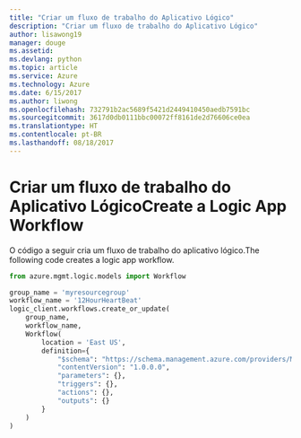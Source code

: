 ```yaml
---
title: "Criar um fluxo de trabalho do Aplicativo Lógico"
description: "Criar um fluxo de trabalho do Aplicativo Lógico"
author: lisawong19
manager: douge
ms.assetid: 
ms.devlang: python
ms.topic: article
ms.service: Azure
ms.technology: Azure
ms.date: 6/15/2017
ms.author: liwong
ms.openlocfilehash: 732791b2ac5689f5421d2449410450aedb7591bc
ms.sourcegitcommit: 3617d0db0111bbc00072ff8161de2d76606ce0ea
ms.translationtype: HT
ms.contentlocale: pt-BR
ms.lasthandoff: 08/18/2017
---
```

# <a name="create-a-logic-app-workflow"></a><span data-ttu-id="f7b68-103">Criar um fluxo de trabalho do Aplicativo Lógico</span><span class="sxs-lookup"><span data-stu-id="f7b68-103">Create a Logic App Workflow</span></span>

<span data-ttu-id="f7b68-104">O código a seguir cria um fluxo de trabalho do aplicativo lógico.</span><span class="sxs-lookup"><span data-stu-id="f7b68-104">The following code creates a logic app workflow.</span></span>

```python
from azure.mgmt.logic.models import Workflow

group_name = 'myresourcegroup'
workflow_name = '12HourHeartBeat'
logic_client.workflows.create_or_update(
    group_name,
    workflow_name,
    Workflow(
        location = 'East US',
        definition={
            "$schema": "https://schema.management.azure.com/providers/Microsoft.Logic/schemas/2016-06-01/workflowdefinition.json#",
            "contentVersion": "1.0.0.0",
            "parameters": {},
            "triggers": {},
            "actions": {},
            "outputs": {}
        }
    )
)
```

